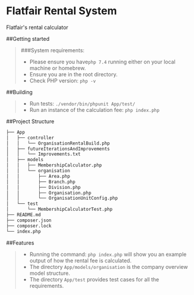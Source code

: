 # Flatfair Rental System

Flatfair's  rental calculator 

##Getting started


>###System requirements:
>
>- Please ensure you have```php 7.4``` running either on your local machine or homebrew.
>- Ensure you are in the root directory.
>- Check PHP version: ``php -v``

##Building
>- Run tests: ```./vendor/bin/phpunit App/test/```
>- Run an instance of the calculation fee: ```php index.php``` 

##Project Structure

```bash
├── App
│   ├── controller
│   │   └── OrganisationRentalBuild.php
│   ├── futureIterationsAndImprovements
│   │   └── Improvements.txt
│   ├── models
│   │   ├── MembershipCalculator.php
│   │   └── organisation
│   │       ├── Area.php
│   │       ├── Branch.php
│   │       ├── Division.php
│   │       ├── Organisation.php
│   │       └── OrganisationUnitConfig.php
│   └── test
│       └── MembershipCalculatorTest.php
├── README.md
├── composer.json
├── composer.lock
└── index.php
```

##Features

>- Running the command: ``php index.php`` will show you an example output of how the rental fee is calculated.
>- The directory ```App/models/organisation``` is the company overview model structure. 
>- The directory ```App/test``` provides test cases for all the requirements.



